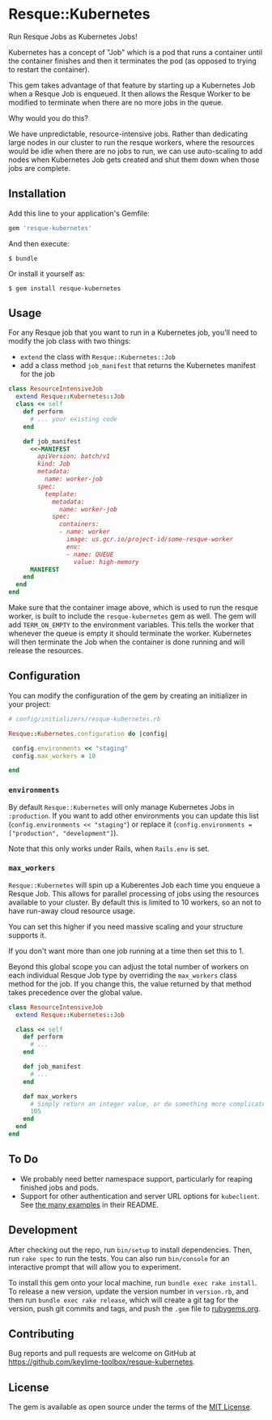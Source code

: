 # Resque::Kubernetes

Run Resque Jobs as Kubernetes Jobs!

Kubernetes has a concept of "Job" which is a pod that runs a container until
the container finishes and then it terminates the pod (as opposed to trying to
restart the container).

This gem takes advantage of that feature by starting up a Kubernetes Job when 
a Resque Job is enqueued. It then allows the Resque Worker to be modified to 
terminate when there are no more jobs in the queue.

Why would you do this?

We have unpredictable, resource-intensive jobs. Rather than dedicating large 
nodes in our cluster to run the resque workers, where the resources would be 
idle when there are no jobs to run, we can use auto-scaling to add nodes when
Kubernetes Job gets created and shut them down when those jobs are complete. 

## Installation

Add this line to your application's Gemfile:

```ruby
gem 'resque-kubernetes'
```

And then execute:

    $ bundle

Or install it yourself as:

    $ gem install resque-kubernetes

## Usage

For any Resque job that you want to run in a Kubernetes job, you'll need to
modify the job class with two things:

- `extend` the class with `Resque::Kubernetes::Job`
- add a class method `job_manifest` that returns the Kubernetes manifest for the job

```ruby
class ResourceIntensiveJob
  extend Resque::Kubernetes::Job
  class << self
    def perform
      # ... your existing code
    end

    def job_manifest
      <<~MANIFEST
        apiVersion: batch/v1
        kind: Job
        metadata:
          name: worker-job
        spec:
          template:
            metadata:
              name: worker-job
            spec:
              containers:
              - name: worker
                image: us.gcr.io/project-id/some-resque-worker
                env:
                - name: QUEUE
                  value: high-memory
      MANIFEST
    end
  end
end
```

Make sure that the container image above, which is used to run the resque 
worker, is built to include the `resque-kubernetes` gem as well. The gem will 
add `TERM_ON_EMPTY` to the environment variables. This tells the worker that 
whenever the queue is empty it should terminate the worker. Kubernetes will 
then terminate the Job when the container is done running and will release the 
resources.

## Configuration

You can modify the configuration of the gem by creating an initializer in
your project:

```ruby
# config/initializers/resque-kubernetes.rb

Resque::Kubernetes.configuration do |config|

 config.environments << "staging"
 config.max_workers = 10

end
```

### `environments`

By default `Resque::Kubernetes` will only manage Kubernetes Jobs in
`:production`. If you want to add other environments you can update this list
(`config.environments << "staging"`) or replace it (`config.environments =
["production", "development"]`).

Note that this only works under Rails, when `Rails.env` is set.

### `max_workers`

`Resque::Kubernetes` will spin up a Kuberentes Job each time you enqueue a 
Resque Job. This allows for parallel processing of jobs using the resources
available to your cluster. By default this is limited to 10 workers, so an not
to have run-away cloud resource usage.

You can set this higher if you need massive scaling and your structure supports
it.

If you don't want more than one job running at a time then set this to 1.

Beyond this global scope you can adjust the total number of workers on each
individual Resque Job type by overriding the `max_workers` class method for the job.
If you change this, the value returned by that method takes precedence over the
global value.

```ruby
class ResourceIntensiveJob
  extend Resque::Kubernetes::Job

  class << self
    def perform
      # ...
    end

    def job_manifest
      # ...
    end

    def max_workers
      # Simply return an integer value, or do something more complicated if needed.
      105
    end
  end
end
```

## To Do

- We probably need better namespace support, particularly for reaping 
  finished jobs and pods.
- Support for other authentication and server URL options for `kubeclient`.
  See [the many examples](https://github.com/abonas/kubeclient#usage) in their
  README.

## Development

After checking out the repo, run `bin/setup` to install dependencies. Then, 
run `rake spec` to run the tests. You can also run `bin/console` for an 
interactive prompt that will allow you to experiment.

To install this gem onto your local machine, run `bundle exec rake install`. 
To release a new version, update the version number in `version.rb`, and then 
run `bundle exec rake release`, which will create a git tag for the version, 
push git commits and tags, and push the `.gem` file to 
[rubygems.org](https://rubygems.org).

## Contributing

Bug reports and pull requests are welcome on GitHub at 
https://github.com/keylime-toolbox/resque-kubernetes.


## License

The gem is available as open source under the terms of the 
[MIT License](http://opensource.org/licenses/MIT).

